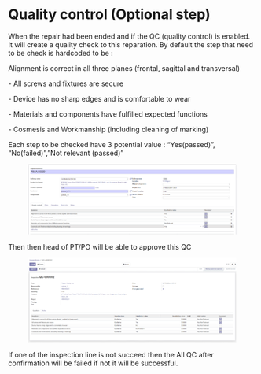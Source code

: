 # Quality control (Optional step)

When the repair had been ended and if the QC (quality control) is enabled. It will create a quality check to this reparation. By default the step that need to be check is hardcoded to be :

&#x20;Alignment is correct in all three planes (frontal, sagittal and transversal)

\- All screws and fixtures are secure

\- Device has no sharp edges and is comfortable to wear&#x20;

\- Materials and components have fulfilled expected functions

\- Cosmesis and Workmanship (including cleaning of marking)

Each step to be checked have 3 potential value : “Yes(passed)”, “No(failed)”,”Not relevant (passed)”

<figure><img src="../../.gitbook/assets/image (111).png" alt=""><figcaption></figcaption></figure>

Then then head of PT/PO will be able to approve this QC

<figure><img src="../../.gitbook/assets/image (112).png" alt=""><figcaption></figcaption></figure>

If one of the inspection line is not succeed then the All QC after confirmation will be failed if not it will be successful.
